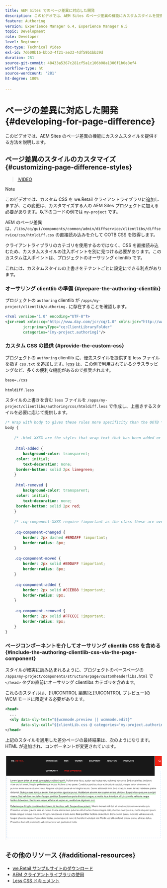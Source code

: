 ```yaml
---
title: AEM Sites でのページ差異に対応した開発
description: このビデオでは、AEM Sites のページ差異の機能にカスタムスタイルを提供する方法を説明します。
feature: Authoring
version: Experience Manager 6.4, Experience Manager 6.5
topic: Development
role: Developer
level: Beginner
doc-type: Technical Video
exl-id: 7d600b16-bbb3-4f21-ae33-4df59b1bb39d
duration: 281
source-git-commit: 48433a5367c281cf5a1c106b08a1306f1b0e8ef4
workflow-type: ht
source-wordcount: '281'
ht-degree: 100%

---
```


# ページの差異に対応した開発 {#developing-for-page-difference}

このビデオでは、AEM Sites のページ差異の機能にカスタムスタイルを提供する方法を説明します。

## ページ差異のスタイルのカスタマイズ {#customizing-page-difference-styles}

>[!VIDEO](https://video.tv.adobe.com/v/18871?quality=12&learn=on)

>[!NOTE]
>
>このビデオでは、カスタム CSS を we.Retail クライアントライブラリに追加しますが、この変更は、カスタマイズする人の AEM Sites プロジェクトに加える必要があります。以下のコードの例では `my-project` です。

AEM のページ差異は、`/libs/cq/gui/components/common/admin/diffservice/clientlibs/diffservice/css/htmldiff.css` の直接読み込みを介して OOTB CSS を取得します。

クライアントライブラリのカテゴリを使用するのではなく、CSS を直接読み込むため、カスタムスタイルの注入ポイントを別に見つける必要があります。このカスタム注入ポイントは、プロジェクトのオーサリング clientlib です。

これには、カスタムスタイルの上書きをテナントごとに設定にできる利点があります。

### オーサリング clientlib の準備 {#prepare-the-authoring-clientlib}

プロジェクトの `authoring` clientlib が `/apps/my-project/clientlib/authoring.` に存在することを確認します。

```xml
<?xml version="1.0" encoding="UTF-8"?>
<jcr:root xmlns:cq="http://www.day.com/jcr/cq/1.0" xmlns:jcr="http://www.jcp.org/jcr/1.0"
        jcr:primaryType="cq:ClientLibraryFolder"
        categories="[my-project.authoring]"/>
```

### カスタム CSS の提供 {#provide-the-custom-css}

プロジェクトの `authoring` clientlib に、優先スタイルを提供する less ファイルを指す `css.txt` を追加します。[less](https://lesscss.org/) は、この例で利用されているクラスラッピングなど、多くの便利な機能があるので推奨されます。

```shell
base=./css

htmldiff.less
```

スタイルの上書きを含む `less` ファイルを `/apps/my-project/clientlibs/authoring/css/htmldiff.less` で作成し、上書きするスタイルを必要に応じて提供します。

```css
/* Wrap with body to gives these rules more specificity than the OOTB */
body {

    /* .html-XXXX are the styles that wrap text that has been added or removed */

    .html-added {
        background-color: transparent;
     color: initial;
        text-decoration: none;
     border-bottom: solid 2px limegreen;
    }

    .html-removed {
        background-color: transparent;
     color: initial;
        text-decoration: none;
     border-bottom: solid 2px red;
    }

    /* .cq-component-XXXX require !important as the class these are overriding uses it. */

    .cq-component-changed {
        border: 2px dashed #B9DAFF !important;
        border-radius: 8px;
    }
    
    .cq-component-moved {
        border: 2px solid #B9DAFF !important;
        border-radius: 8px;
    }

    .cq-component-added {
        border: 2px solid #CCEBB8 !important;
        border-radius: 8px;
    }

    .cq-component-removed {
        border: 2px solid #FFCCCC !important;
        border-radius: 8px;
    }
}
```

### ページコンポーネントを介してオーサリング clientlib CSS を含める {#include-the-authoring-clientlib-css-via-the-page-component}

スタイルが確実に読み込まれるように、プロジェクトのベースページの `/apps/my-project/components/structure/page/customheaderlibs.html` で `</head>` タグの直前にオーサリング clientlibs カテゴリを含めます。

これらのスタイルは、[!UICONTROL 編集]と[!UICONTROL プレビュー]の WCM モードに限定する必要があります。

```xml
<head>
  ...
  <sly data-sly-test="${wcmmode.preview || wcmmode.edit}" 
       data-sly-call="${clientLib.css @ categories='my-project.authoring'}"/>
</head>
```

上記のスタイルを適用した差分ページの最終結果は、次のようになります。HTML が追加され、コンポーネントが変更されています。

![ページ差異](assets/page-diff.png)

## その他のリソース {#additional-resources}

* [we.Retail サンプルサイトのダウンロード](https://github.com/Adobe-Marketing-Cloud/aem-sample-we-retail/releases)
* [AEM クライアントライブラリの使用](https://helpx.adobe.com/jp/experience-manager/6-5/sites/developing/using/clientlibs.html)
* [Less CSS ドキュメント](https://lesscss.org/)
